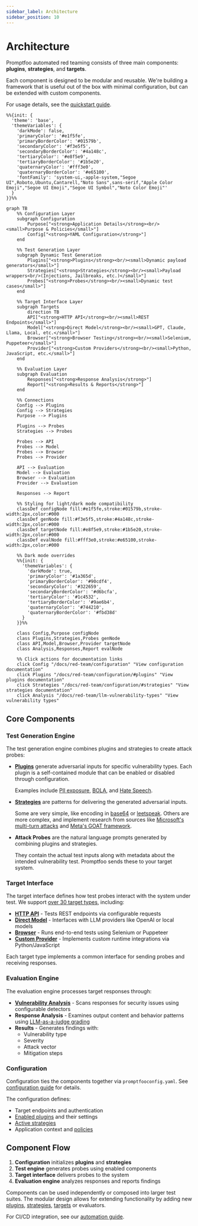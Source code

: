 ```yaml
---
sidebar_label: Architecture
sidebar_position: 10
---
```


# Architecture

Promptfoo automated red teaming consists of three main components: **plugins**, **strategies**, and **targets**.

Each component is designed to be modular and reusable. We're building a framework that is useful out of the box with minimal configuration, but can be extended with custom components.

For usage details, see the [quickstart guide](/docs/red-team/quickstart).

```mermaid
%%{init: {
  'theme': 'base',
  'themeVariables': {
    'darkMode': false,
    'primaryColor': '#e1f5fe',
    'primaryBorderColor': '#01579b',
    'secondaryColor': '#f3e5f5',
    'secondaryBorderColor': '#4a148c',
    'tertiaryColor': '#e8f5e9',
    'tertiaryBorderColor': '#1b5e20',
    'quaternaryColor': '#fff3e0',
    'quaternaryBorderColor': '#e65100',
    'fontFamily': 'system-ui,-apple-system,"Segoe UI",Roboto,Ubuntu,Cantarell,"Noto Sans",sans-serif,"Apple Color Emoji","Segoe UI Emoji","Segoe UI Symbol","Noto Color Emoji"'
  }
}}%%

graph TB
    %% Configuration Layer
    subgraph Configuration
        Purpose["<strong>Application Details</strong><br/><small>Purpose & Policies</small>"]
        Config["<strong>YAML Configuration</strong>"]
    end

    %% Test Generation Layer
    subgraph Dynamic Test Generation
        Plugins["<strong>Plugins</strong><br/><small>Dynamic payload generators</small>"]
        Strategies["<strong>Strategies</strong><br/><small>Payload wrappers<br/>(Injections, Jailbreaks, etc.)</small>"]
        Probes["<strong>Probes</strong><br/><small>Dynamic test cases</small>"]
    end

    %% Target Interface Layer
    subgraph Targets
        direction TB
        API["<strong>HTTP API</strong><br/><small>REST Endpoints</small>"]
        Model["<strong>Direct Model</strong><br/><small>GPT, Claude, Llama, Local, etc.</small>"]
        Browser["<strong>Browser Testing</strong><br/><small>Selenium, Puppeteer</small>"]
        Provider["<strong>Custom Providers</strong><br/><small>Python, JavaScript, etc.</small>"]
    end

    %% Evaluation Layer
    subgraph Evaluation
        Responses["<strong>Response Analysis</strong>"]
        Report["<strong>Results & Reports</strong>"]
    end

    %% Connections
    Config --> Plugins
    Config --> Strategies
    Purpose --> Plugins

    Plugins --> Probes
    Strategies --> Probes

    Probes --> API
    Probes --> Model
    Probes --> Browser
    Probes --> Provider

    API --> Evaluation
    Model --> Evaluation
    Browser --> Evaluation
    Provider --> Evaluation

    Responses --> Report

    %% Styling for light/dark mode compatibility
    classDef configNode fill:#e1f5fe,stroke:#01579b,stroke-width:2px,color:#000
    classDef genNode fill:#f3e5f5,stroke:#4a148c,stroke-width:2px,color:#000
    classDef targetNode fill:#e8f5e9,stroke:#1b5e20,stroke-width:2px,color:#000
    classDef evalNode fill:#fff3e0,stroke:#e65100,stroke-width:2px,color:#000

    %% Dark mode overrides
    %%{init: {
      'themeVariables': {
        'darkMode': true,
        'primaryColor': '#1a365d',
        'primaryBorderColor': '#90cdf4',
        'secondaryColor': '#322659',
        'secondaryBorderColor': '#d6bcfa',
        'tertiaryColor': '#1c4532',
        'tertiaryBorderColor': '#9ae6b4',
        'quaternaryColor': '#744210',
        'quaternaryBorderColor': '#fbd38d'
      }
    }}%%

    class Config,Purpose configNode
    class Plugins,Strategies,Probes genNode
    class API,Model,Browser,Provider targetNode
    class Analysis,Responses,Report evalNode

    %% Click actions for documentation links
    click Config "/docs/red-team/configuration" "View configuration documentation"
    click Plugins "/docs/red-team/configuration/#plugins" "View plugins documentation"
    click Strategies "/docs/red-team/configuration/#strategies" "View strategies documentation"
    click Analysis "/docs/red-team/llm-vulnerability-types" "View vulnerability types"
```

## Core Components

### Test Generation Engine

The test generation engine combines plugins and strategies to create attack probes:

- **[Plugins](/docs/category/plugins-1/)** generate adversarial inputs for specific vulnerability types. Each plugin is a self-contained module that can be enabled or disabled through configuration.

  Examples include [PII exposure](/docs/red-team/plugins/pii/), [BOLA](/docs/red-team/plugins/bola/), and [Hate Speech](/docs/red-team/plugins/harmful/).

- **[Strategies](/docs/category/strategies-1/)** are patterns for delivering the generated adversarial inputs.

  Some are very simple, like encoding in [base64](/docs/red-team/strategies/base64/) or [leetspeak](/docs/red-team/strategies/leetspeak/). Others are more complex, and implement research from sources like [Microsoft's multi-turn attacks](/docs/red-team/strategies/multi-turn/) and [Meta's GOAT framework](/docs/red-team/strategies/goat/).

- **Attack Probes** are the natural language prompts generated by combining plugins and strategies.

  They contain the actual test inputs along with metadata about the intended vulnerability test. Promptfoo sends these to your target system.

### Target Interface

The target interface defines how test probes interact with the system under test. We support [over 30 target types](/docs/providers/), including:

- **[HTTP API](/docs/providers/http/)** - Tests REST endpoints via configurable requests
- **[Direct Model](/docs/red-team/configuration/#custom-providerstargets)** - Interfaces with LLM providers like OpenAI or local models
- **[Browser](/docs/providers/browser/)** - Runs end-to-end tests using Selenium or Puppeteer
- **[Custom Provider](/docs/red-team/configuration/#providers)** - Implements custom runtime integrations via Python/JavaScript

Each target type implements a common interface for sending probes and receiving responses.

### Evaluation Engine

The evaluation engine processes target responses through:

- **[Vulnerability Analysis](/docs/red-team/llm-vulnerability-types)** - Scans responses for security issues using configurable detectors
- **Response Analysis** - Examines output content and behavior patterns using [LLM-as-a-judge grading](/docs/configuration/expected-outputs/)
- **Results** - Generates findings with:
  - Vulnerability type
  - Severity
  - Attack vector
  - Mitigation steps

### Configuration

Configuration ties the components together via `promptfooconfig.yaml`. See [configuration guide](/docs/red-team/configuration) for details.

The configuration defines:

- Target endpoints and authentication
- [Enabled plugins](/docs/red-team/configuration/#plugins) and their settings
- [Active strategies](/docs/red-team/configuration/#strategies)
- Application context and [policies](/docs/red-team/configuration/#custom-policies)

## Component Flow

1. **Configuration** initializes **plugins** and **strategies**
2. **Test engine** generates probes using enabled components
3. **Target interface** delivers probes to the system
4. **Evaluation engine** analyzes responses and reports findings

Components can be used independently or composed into larger test suites. The modular design allows for extending functionality by adding new [plugins](/docs/red-team/configuration/#plugins), [strategies](/docs/red-team/configuration/#strategies), [targets](/docs/providers/) or evaluators.

For CI/CD integration, see our [automation guide](/docs/integrations/ci-cd).
